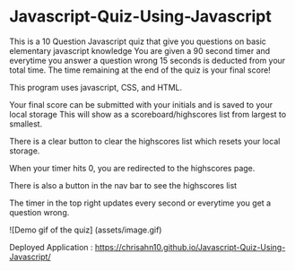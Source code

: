 # Javascript-Quiz-Using-Javascript
This is a 10 Question Javascript quiz that give you questions on basic elementary javascript knowledge
You are given a 90 second timer and everytime you answer a question wrong 15 seconds is deducted from your total time. 
The time remaining at the end of the quiz is your final score!

This program uses javascript, CSS, and HTML.

Your final score can be submitted with your initials and is saved to your local storage
This will show as a scoreboard/highscores list from largest to smallest.

There is a clear button to clear the highscores list which resets your local storage.

When your timer hits 0, you are redirected to the highscores page.

There is also a button in the nav bar to see the highscores list

The timer in the top right updates every second or everytime you get a question wrong.

![Demo gif of the quiz] (assets/image.gif)

Deployed Application : https://chrisahn10.github.io/Javascript-Quiz-Using-Javascript/

